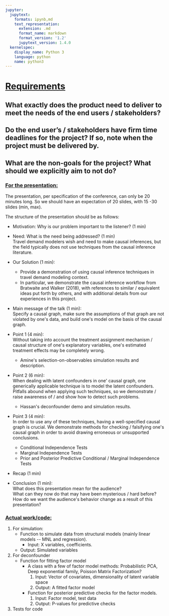 ```yaml
---
jupyter:
  jupytext:
    formats: ipynb,md
    text_representation:
      extension: .md
      format_name: markdown
      format_version: '1.2'
      jupytext_version: 1.4.0
  kernelspec:
    display_name: Python 3
    language: python
    name: python3
---
```


# <ins>Requirements</ins>


## What exactly does the product need to deliver to meet the needs of the end users / stakeholders?

## Do the end user’s / stakeholders have firm time deadlines for the project? If so, note when the project must be delivered by.

## What are the non-goals for the project? What should we explicitly aim to not do?



### <ins>For the presentation:</ins>
The presentation, per specification of the conference, can only be 20 minutes long.
So we should have an expectation of 20 slides, with 15 -30 slides (min, max).

The structure of the presentation should be as follows:
- Motivation: Why is our problem important to the listener? (1 min)
- Need: What is the need being addressed? (1 min)  
Travel demand modelers wish and need to make causal inferences, but the field typically does not use techniques from the causal inference literature.

- Our Solution (1 min):
   - Provide a demonstration of using causal inference techniques in travel demand modeling context.
   - In particular, we demonstrate the causal inference workflow from Bratwaite and Walker (2018), with references to similar / equivalent ideas put forth by others, and with additional details from our experiences in this project.

- Main message of the talk (1 min):  
Specify a causal graph, make sure the assumptions of that graph are not violated by one's data, and build one's model on the basis of the causal graph.
- Point 1 (4 min):  
Without taking into account the treatment assignment mechanism / causal structure of one's explanatory variables, one's estimated treatment effects may be completely wrong.
   - Amine's selection-on-observables simulation results and description.
- Point 2 (6 min):  
When dealing with latent confounders in one' causal graph, one generically applicable technique is to model the latent confounders.
Pitfalls abound when applying such techniques, so we demonstrate / raise awareness of / and show how to detect such problems.
   - Hassan's deconfounder demo and simulation results.
- Point 3 (4 min):  
In order to use any of these techniques, having a well-specified causal graph is crucial. We demonstrate methods for checking / falsifying one's causal graph in order to avoid drawing erroneous or unsupported conclusions.
   - Conditional Independence Tests
   - Marginal Independence Tests
   - Prior and Posterior Predictive Conditional / Marginal Independence Tests
- Recap (1 min)
- Conclusion (1 min):  
What does this presentation mean for the audience?  
What can they now do that may have been mysterious / hard before?  
How do we want the audience's behavior change as a result of this presentation?  

### <ins>Actual work/code:<ins>
1. For simulation:
    - Function to simulate data from structural models (mainly linear models -- MNL and regression).
        - Input: X variables, coefficients.
    - Output: Simulated variables
2. For deconfounder
    - Function for fitting factor model
        - A class with a few of factor model methods: Probabilistic PCA, Deep exponential family, Poisson Matrix Factorization?
           1. Input: Vector of covariates, dimensionality of latent variable space
           2. Output: A fitted factor model
        - Function for posterior predictive checks for the factor models.  
           1. Input: Factor model, test data
           2. Output: P-values for predictive checks
3. Tests for code
